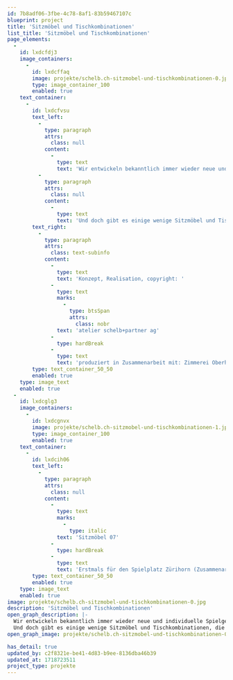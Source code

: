 ```yaml
---
id: 7b8adf06-3fbe-4c78-8af1-83b59467107c
blueprint: project
title: 'Sitzmöbel und Tischkombinationen'
list_title: 'Sitzmöbel und Tischkombinationen'
page_elements:
  -
    id: lxdcfdj3
    image_containers:
      -
        id: lxdcffaq
        image: projekte/schelb.ch-sitzmobel-und-tischkombinationen-0.jpg
        type: image_container_100
        enabled: true
    text_container:
      -
        id: lxdcfvsu
        text_left:
          -
            type: paragraph
            attrs:
              class: null
            content:
              -
                type: text
                text: 'Wir entwickeln bekanntlich immer wieder neue und individuelle Spielgeräte, keine Katalogprodukte.'
          -
            type: paragraph
            attrs:
              class: null
            content:
              -
                type: text
                text: 'Und doch gibt es einige wenige Sitzmöbel und Tischkombinationen, die wir immer wieder auf Nachfrage produziert haben und die sich an verschiedenen Orten gut bewährt haben. Gerne machen wir ein Angebot für diese Objekte.'
        text_right:
          -
            type: paragraph
            attrs:
              class: text-subinfo
            content:
              -
                type: text
                text: 'Konzept, Realisation, copyright: '
              -
                type: text
                marks:
                  -
                    type: btsSpan
                    attrs:
                      class: nobr
                text: 'atelier schelb+partner ag'
              -
                type: hardBreak
              -
                type: text
                text: 'produziert in Zusammenarbeit mit: Zimmerei Oberhänsli, à faire Metallwerkstatt'
        type: text_container_50_50
        enabled: true
    type: image_text
    enabled: true
  -
    id: lxdcglg3
    image_containers:
      -
        id: lxdcgnvx
        image: projekte/schelb.ch-sitzmobel-und-tischkombinationen-1.jpg
        type: image_container_100
        enabled: true
    text_container:
      -
        id: lxdcih06
        text_left:
          -
            type: paragraph
            attrs:
              class: null
            content:
              -
                type: text
                marks:
                  -
                    type: italic
                text: 'Sitzmöbel 07'
              -
                type: hardBreak
              -
                type: text
                text: 'Erstmals für den Spielplatz Zürihorn (Zusammenarbeit mit Vetsch Nipkow Landschaftsarchitekten) entwickelt, hat sich dieses Sitzmöbel in vielen Anlagen bestens bewährt. Eine oder mehrere Personen können darauf sitzen, liegen, plaudern oder picknicken. Das Sitzmöbel 07 kann verschoben werden, auf Wunsch mit einer Kette im Boden fixiert.'
        type: text_container_50_50
        enabled: true
    type: image_text
    enabled: true
image: projekte/schelb.ch-sitzmobel-und-tischkombinationen-0.jpg
description: 'Sitzmöbel und Tischkombinationen'
open_graph_description: |-
  Wir entwickeln bekanntlich immer wieder neue und individuelle Spielgeräte, keine Katalogprodukte. 
  Und doch gibt es einige wenige Sitzmöbel und Tischkombinationen, die wir immer wieder auf Nachfrage produziert haben und die sich an verschiedenen Orten gut bewährt haben. Gerne machen wir ein Angebot für diese Objekte.
open_graph_image: projekte/schelb.ch-sitzmobel-und-tischkombinationen-0.jpg

has_detail: true
updated_by: c2f8321e-be41-4d83-b9ee-8136dba46b39
updated_at: 1718723511
project_type: projekte
---
```

